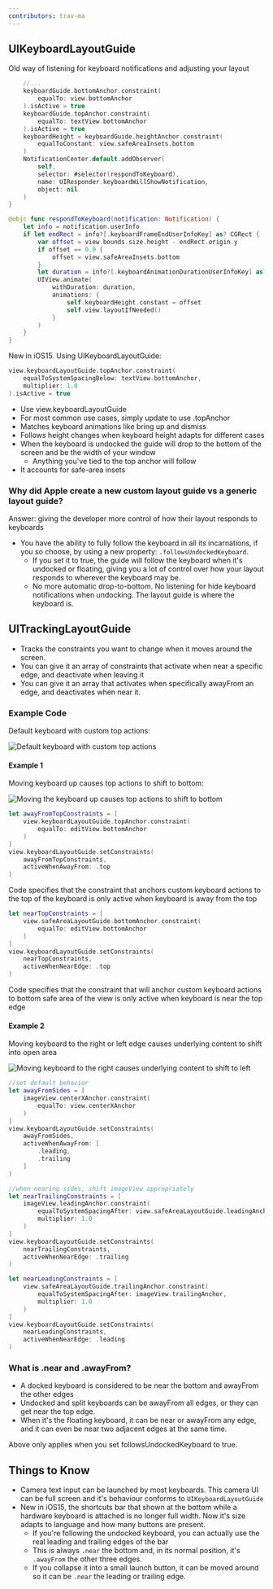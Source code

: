 ```yaml
---
contributors: trav-ma
---
```


## UIKeyboardLayoutGuide

Old way of listening for keyboard notifications and adjusting your layout

```swift
    //...
    keyboardGuide.bottomAnchor.constraint(
        equalTo: view.bottomAnchor
    ).isActive = true
    keyboardGuide.topAnchor.constraint(
        equalTo: textView.bottomAnchor
    ).isActive = true
    keyboardHeight = keyboardGuide.heightAnchor.constraint(
        equalToConstant: view.safeAreaInsets.bottom
    )
    NotificationCenter.default.addObserver(
        self,
        selector: #selector(respondToKeyboard),
        name: UIResponder.keyboardWillShowNotification,
        object: nil
    )
}

@objc func respondToKeyboard(notification: Notification) {
    let info = notification.userInfo
    if let endRect = info?[.keyboardFrameEndUserInfoKey] as? CGRect {
        var offset = view.bounds.size.height - endRect.origin.y
        if offset == 0.0 {
            offset = view.safeAreaInsets.bottom
        }
        let duration = info?[.keyboardAnimationDurationUserInfoKey] as? TimeInterval ?? 2.0
        UIView.animate(
            withDuration: duration,
            animations: {
                self.keyboardHeight.constant = offset
                self.view.layoutIfNeeded()
            }
        )
    }
}
```

New in iOS15. Using UIKeyboardLayoutGuide:

```swift
view.keyboardLayoutGuide.topAnchor.constraint(
    equalToSystemSpacingBelow: textView.bottomAnchor,
    multiplier: 1.0
).isActive = true
```

- Use view.keyboardLayoutGuide
- For most common use cases, simply update to use .topAnchor
- Matches keyboard animations like bring up and dismiss
- Follows height changes when keyboard height adapts for different cases
- When the keyboard is undocked the guide will drop to the bottom of the screen and be the width of your window
	- Anything you've tied to the top anchor will follow
- It accounts for safe-area insets


### Why did Apple create a new custom layout guide vs a generic layout guide?

Answer: giving the developer more control of how their layout responds to keyboards

- You have the ability to fully follow the keyboard in all its incarnations, if you so choose, by using a new property: `.followsUndockedKeyboard`.
	- If you set it to true, the guide will follow the keyboard when it's undocked or floating, giving you a lot of control over how your layout responds to wherever the keyboard may be.
	- No more automatic drop-to-bottom. No listening for hide keyboard notifications when undocking. The layout guide is where the keyboard is.


## UITrackingLayoutGuide

- Tracks the constraints you want to change when it moves around the screen. 
- You can give it an array of constraints that activate when near a specific edge, and deactivate when leaving it
- You can give it an array that activates when specifically awayFrom an edge, and deactivates when near it.

### Example Code

Default keyboard with custom top actions:

![Default keyboard with custom top actions][10259-example-default-keyboard-with-top-actions]

#### Example 1

Moving keyboard up causes top actions to shift to bottom:

![Moving the keyboard up causes top actions to shift to bottom][10259-top-actions-move-to-bottom]

```swift
let awayFromTopConstraints = [
    view.keyboardLayoutGuide.topAnchor.constraint(
        equalTo: editView.bottomAnchor
    )
]
view.keyboardLayoutGuide.setConstraints(
    awayFromTopConstraints,
    activeWhenAwayFrom: .top
)
```
Code specifies that the constraint that anchors custom keyboard actions to the top of the keyboard is only active when keyboard is away from the top

```swift
let nearTopConstraints = [
    view.safeAreaLayoutGuide.bottomAnchor.constraint(
        equalTo: editView.bottomAnchor
    )
]
view.keyboardLayoutGuide.setConstraints(
    nearTopConstraints,
    activeWhenNearEdge: .top
)
```
Code specifies that the constraint that will anchor custom keyboard actions to bottom safe area of the view is only active when keyboard is near the top edge

#### Example 2

Moving keyboard to the right or left edge causes underlying content to shift into open area

![Moving keyboard to the right causes underlying content to shift to left][10259-content-shifts-left]

```swift
//set default behavior
let awayFromSides = [
    imageView.centerXAnchor.constraint(
        equalTo: view.centerXAnchor
    )
]
view.keyboardLayoutGuide.setConstraints(
    awayFromSides,
    activeWhenAwayFrom: [
        .leading,
        .trailing
    ]
)

//when nearing sides, shift imageView appropriately
let nearTrailingConstraints = [
    imageView.leadingAnchor.constraint(
        equalToSystemSpacingAfter: view.safeAreaLayoutGuide.leadingAnchor,
        multiplier: 1.0
    )
]
view.keyboardLayoutGuide.setConstraints(
    nearTrailingConstraints,
    activeWhenNearEdge: .trailing
)

let nearLeadingConstraints = [
    view.safeAreaLayoutGuide.trailingAnchor.constraint(
        equalToSystemSpacingAfter: imageView.trailingAnchor, 
        multiplier: 1.0
    )
]
view.keyboardLayoutGuide.setConstraints(
    nearLeadingConstraints,
    activeWhenNearEdge: .leading
)
```

### What is .near and .awayFrom?

- A docked keyboard is considered to be near the bottom and awayFrom the other edges
- Undocked and split keyboards can be awayFrom all edges, or they can get near the top edge.
- When it's the floating keyboard, it can be near or awayFrom any edge, and it can even be near two adjacent edges at the same time.

Above only applies when you set followsUndockedKeyboard to true.

## Things to Know

- Camera text input can be launched by most keyboards. This camera UI can be full screen and it's behaviour conforms to `UIKeyboardLayoutGuide`
- New in iOS15, the shortcuts bar that shown at the bottom while a hardware keyboard is attached is no longer full width. Now it's size adapts to language and how many buttons are present. 
	- If you're following the undocked keyboard, you can actually use the real leading and trailing edges of the bar
	- This is always `.near` the bottom and, in its normal position, it's `.awayFrom` the other three edges. 
	- If you collapse it into a small launch button, it can be moved around so it can be `.near` the leading or trailing edge.


[10259-example-default-keyboard-with-top-actions]: ../../../images/notes/wwdc21/10259/10259-example-default-keyboard-with-top-actions.png
[10259-top-actions-move-to-bottom]: ../../../images/notes/wwdc21/10259/10259-top-actions-move-to-bottom.png
[10259-content-shifts-left]: ../../../images/notes/wwdc21/10259/10259-content-shifts-left.png
